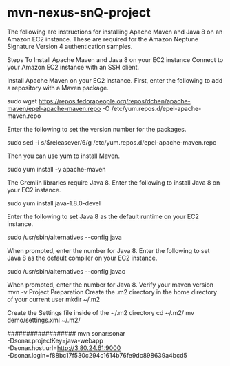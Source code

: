# mvn-nexus-snQ-project
The following are instructions for installing Apache Maven and Java 8 on an Amazon EC2 instance. These are required for the Amazon Neptune Signature Version 4 authentication samples.

Steps To Install Apache Maven and Java 8 on your EC2 instance
Connect to your Amazon EC2 instance with an SSH client.

Install Apache Maven on your EC2 instance. First, enter the following to add a repository with a Maven package.

sudo wget https://repos.fedorapeople.org/repos/dchen/apache-maven/epel-apache-maven.repo -O /etc/yum.repos.d/epel-apache-maven.repo

Enter the following to set the version number for the packages.

sudo sed -i s/\$releasever/6/g /etc/yum.repos.d/epel-apache-maven.repo

Then you can use yum to install Maven.

sudo yum install -y apache-maven

The Gremlin libraries require Java 8. Enter the following to install Java 8 on your EC2 instance.

sudo yum install java-1.8.0-devel

Enter the following to set Java 8 as the default runtime on your EC2 instance.

sudo /usr/sbin/alternatives --config java

When prompted, enter the number for Java 8.
Enter the following to set Java 8 as the default compiler on your EC2 instance.

sudo /usr/sbin/alternatives --config javac

When prompted, enter the number for Java 8.
Verify your maven version mvn -v
Project Preparation
Create the .m2 directory in the home directory of your current user mkdir ~/.m2

Create the Settings file inside of the ~/.m2 directory cd ~/.m2/ mv demo/settings.xml ~/.m2/


##################
mvn sonar:sonar \
  -Dsonar.projectKey=java-webapp \
  -Dsonar.host.url=http://3.80.24.61:9000 \
  -Dsonar.login=f88bc17f530c294c1614b76fe9dc898639a4bcd5